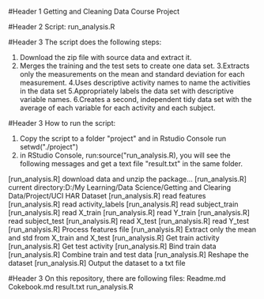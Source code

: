 #Header 1
Getting and Cleaning Data Course Project

#Header 2
Script: run_analysis.R

#Header 3
The script does the following steps:

1. Download the zip file with source data and extract it. 
2. Merges the training and the test sets to create one data set.
3.Extracts only the measurements on the mean and standard deviation for each measurement. 
4.Uses descriptive activity names to name the activities in the data set
5.Appropriately labels the data set with descriptive variable names. 
6.Creates a second, independent tidy data set with the average of each variable for each activity and each subject.

#Header 3
How to run the script:
1. Copy the script to a folder "project" and in Rstudio Console run setwd("./project")
2. in RStudio Console, run:source("run_analysis.R), you will see the following messages and get a text file "result.txt" in the same folder.

[run_analysis.R] download data and unzip the package...
[run_analysis.R] current directory:D:/My Learning/Data Science/Getting and Clearing Data/Project/UCI HAR Dataset
[run_analysis.R] read features
[run_analysis.R] read activity_labels
[run_analysis.R] read subject_train
[run_analysis.R] read X_train
[run_analysis.R] read Y_train
[run_analysis.R] read subject_test
[run_analysis.R] read X_test
[run_analysis.R] read Y_test
[run_analysis.R] Process features file
[run_analysis.R] Extract only the mean and std from X_train and X_test
[run_analysis.R] Get train activity
[run_analysis.R] Get test activity
[run_analysis.R] Bind train data
[run_analysis.R] Combine train and test data
[run_analysis.R] Reshape the dataset
[run_analysis.R] Output the dataset to a txt file

#Header 3
On this repository, there are following files:
Readme.md
Cokebook.md
result.txt
run_analysis.R



